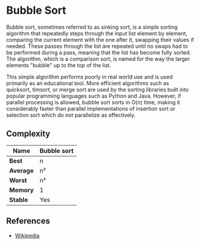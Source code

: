 # Bubble Sort

Bubble sort, sometimes referred to as sinking sort, is a simple sorting algorithm that repeatedly 
steps through the input list element by element, comparing the current element with the one after 
it, swapping their values if needed. These passes through the list are repeated until no swaps had 
to be performed during a pass, meaning that the list has become fully sorted. The algorithm, which 
is a comparison sort, is named for the way the larger elements "bubble" up to the top of the list.

This simple algorithm performs poorly in real world use and is used primarily as an educational 
tool. More efficient algorithms such as quicksort, timsort, or merge sort are used by the sorting 
libraries built into popular programming languages such as Python and Java. However, if parallel 
processing is allowed, bubble sort sorts in O(n) time, making it considerably faster than parallel 
implementations of insertion sort or selection sort which do not parallelize as effectively. 


## Complexity

| Name        | **Bubble sort** |
|-------------|-----------------|
| **Best**    | n               |
| **Average** | n²              |
| **Worst**   | n²              |
| **Memory**  | 1               |
| **Stable**  | Yes             |


## References

- [Wikipedia](https://en.wikipedia.org/wiki/Bubble_sort)
